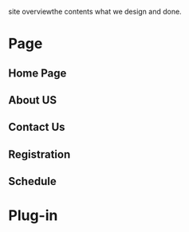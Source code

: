 site overviewthe contents what we design and done.
# Page

## Home Page
## About US
## Contact Us
## Registration 
## Schedule













# Plug-in 










